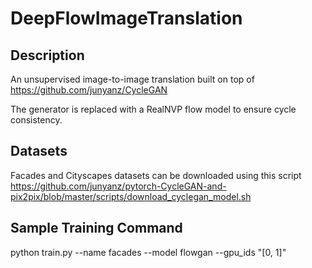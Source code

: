 # DeepFlowImageTranslation

## Description
An unsupervised image-to-image translation built on top of https://github.com/junyanz/CycleGAN

The generator is replaced with a RealNVP flow model to ensure cycle consistency.


## Datasets
Facades and Cityscapes datasets can be downloaded using this script
https://github.com/junyanz/pytorch-CycleGAN-and-pix2pix/blob/master/scripts/download_cyclegan_model.sh


## Sample Training Command
python train.py --name facades --model flowgan --gpu_ids "[0, 1]"

